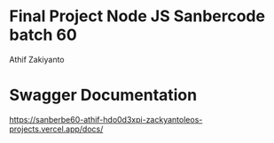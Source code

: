 # Final Project Node JS Sanbercode batch 60

Athif Zakiyanto

# Swagger Documentation

https://sanberbe60-athif-hdo0d3xpi-zackyantoleos-projects.vercel.app/docs/
